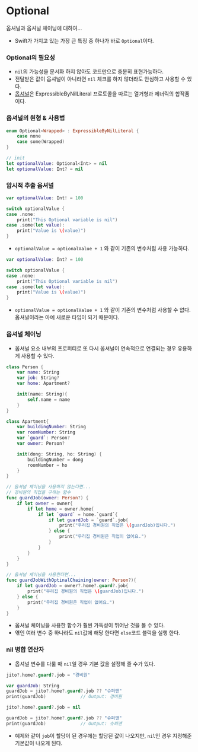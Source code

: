 # Optional
옵셔널과 옵셔널 체이닝에 대하여...
- Swift가 가지고 있는 가장 큰 특징 중 하나가 바로 `Optional`이다.

### Optional의 필요성
- `nil`의 가능성을 문서화 하지 않아도 코드만으로 충분히 표현가능하다.
- 전달받은 값이 옵셔널이 아니라면 `nil` 체크를 하지 않더라도 안심하고 사용할 수 있다.
- [옵셔널](https://developer.apple.com/documentation/swift/optional#declaration)은 ExpressibleByNilLiteral 프로토콜을 따르는 열거형과 제너릭의 합작품이다.

### 옵셔널의 원형 & 사용법
```swift
enum Optional<Wrapped> : ExpressibleByNilLiteral {
    case none
    case some(Wrapped)
}

// init
let optionalValue: Optional<Int> = nil
let optionalValue: Int? = nil
```

### 암시적 추출 옵셔널
```swift
var optionalValue: Int! = 100

switch optionalValue {
case .none:
    print("This Optional variable is nil")
case .some(let value):
    print("Value is \(value)")
}
```
-  `optionalValue = optionalValue + 1` 와 같이 기존의 변수처럼 사용 가능하다.

```swift
var optionalValue: Int? = 100

switch optionalValue {
case .none:
    print("This Optional variable is nil")
case .some(let value):
    print("Value is \(value)")
}
```
-  `optionalValue = optionalValue + 1` 와 같이 기존의 변수처럼 사용할 수 없다.<br>
옵셔널이라는 아예 새로운 타입이 되기 때문이다.

### 옵셔널 체이닝
- 옵셔널 요소 내부의 프로퍼티로 또 다시 옵셔널이 연속적으로 연결되는 경우 유용하게 사용할 수 있다.
```swift
class Person {
    var name: String
    var job: String?
    var home: Apartment?

    init(name: String){
        self.name = name
    }
}

class Apartment{
    var buildingNumber: String
    var roomNumber: String
    var `guard`: Person?
    var owner: Person?

    init(dong: String, ho: String) {
        buildingNumber = dong
        roomNumber = ho
    }
}

// 옵셔널 체이닝을 사용하지 않는다면...
// 경비원의 직업을 구하는 함수
func guardJob(owner: Person?) {
    if let owner = owner{
        if let home = owner.home{
            if let `guard` = home.`guard`{
                if let guardJob = `guard`.job{
                    print("우리집 경비원의 직업은 \(guardJob)입니다.")
                } else {
                    print("우리집 경비원은 직업이 없어요.")
                }
            }
        }
    }
}

// 옵셔널 체이닝을 사용한다면...
func guardJobWithOptinalChaining(owner: Person?){
    if let guardJob = owner?.home?.guard?.job{
        print("우리집 경비원의 직업은 \(guardJob)입니다.")
    } else {
        print("우리집 경비원은 직업이 없어요.")
    }
}
```
- 옵셔널 체이닝을 사용한 함수가 훨씬 가독성이 뛰어난 것을 볼 수 있다.
- 엮인 여러 변수 중 하나라도 `nil`값에 해당 한다면 `else`코드 블럭을 실행 한다.

### nil 병합 연산자
- 옵셔널 변수를 다룰 때 `nil`일 경우 기본 값을 설정해 줄 수가 있다.
```swift
jito?.home?.guard?.job = "경비원"

var guardJob: String
guardJob = jito?.home?.guard?.job ?? "슈퍼맨"
print(guardJob)             // Output: 경비원

jito?.home?.guard?.job = nil

guardJob = jito?.home?.guard?.job ?? "슈퍼맨"
print(guardJob)             // Output: 슈퍼맨
```
- 예제와 같이 `job`이 할당이 된 경우에는 할당된 값이 나오지만, `nil`인 경우 지정해준 기본값이 나오게 된다.
